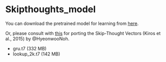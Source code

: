 # Skipthoughts_model

You can download the pretrained model for learning from [here](https://drive.google.com/drive/folders/0B-75nmZV6j-JekdIX2tROFBtaFU?usp=sharing).

Or, please consult with [this](https://github.com/HyeonwooNoh/DPPnet/tree/master/003_skipthoughts_porting) for porting the Skip-Thought Vectors (Kiros et al., 2015) by @HyeonwooNoh.

- gru.t7 (332 MB)
- lookup_2k.t7 (142 MB)
